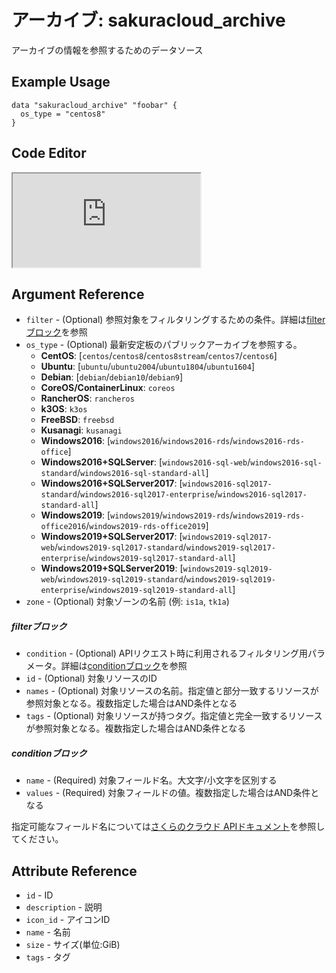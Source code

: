 # アーカイブ: sakuracloud_archive

アーカイブの情報を参照するためのデータソース

## Example Usage

```hcl
data "sakuracloud_archive" "foobar" {
  os_type = "centos8"
}
```

<div class="editor">

<h2>Code Editor</h2>

<iframe src="https://zouen-alpha.usacloud.jp/#data/archive"></iframe>

</div>

## Argument Reference

* `filter` - (Optional) 参照対象をフィルタリングするための条件。詳細は[filterブロック](#filter)を参照  
* `os_type` - (Optional) 最新安定板のパブリックアーカイブを参照する。    
    - **CentOS**: [`centos`/`centos8`/`centos8stream`/`centos7`/`centos6`]  
    - **Ubuntu**: [`ubuntu`/`ubuntu2004`/`ubuntu1804`/`ubuntu1604`]  
    - **Debian**: [`debian`/`debian10`/`debian9`]
    - **CoreOS/ContainerLinux**: `coreos`  
    - **RancherOS**: `rancheros`  
    - **k3OS**: `k3os`  
    - **FreeBSD**: `freebsd`  
    - **Kusanagi**: `kusanagi`
    - **Windows2016**: [`windows2016`/`windows2016-rds`/`windows2016-rds-office`]
    - **Windows2016+SQLServer**:  [`windows2016-sql-web`/`windows2016-sql-standard`/`windows2016-sql-standard-all`]  
    - **Windows2016+SQLServer2017**: [`windows2016-sql2017-standard`/`windows2016-sql2017-enterprise`/`windows2016-sql2017-standard-all`]  
    - **Windows2019**: [`windows2019`/`windows2019-rds`/`windows2019-rds-office2016`/`windows2019-rds-office2019`]  
    - **Windows2019+SQLServer2017**: [`windows2019-sql2017-web`/`windows2019-sql2017-standard`/`windows2019-sql2017-enterprise`/`windows2019-sql2017-standard-all`]  
    - **Windows2019+SQLServer2019**: [`windows2019-sql2019-web`/`windows2019-sql2019-standard`/`windows2019-sql2019-enterprise`/`windows2019-sql2019-standard-all`]  
* `zone` - (Optional) 対象ゾーンの名前 (例: `is1a`, `tk1a`)  

##### filterブロック

* `condition` - (Optional) APIリクエスト時に利用されるフィルタリング用パラメータ。詳細は[conditionブロック](#condition)を参照  
* `id` - (Optional) 対象リソースのID 
* `names` - (Optional) 対象リソースの名前。指定値と部分一致するリソースが参照対象となる。複数指定した場合はAND条件となる  
* `tags` - (Optional) 対象リソースが持つタグ。指定値と完全一致するリソースが参照対象となる。複数指定した場合はAND条件となる

##### conditionブロック

* `name` - (Required) 対象フィールド名。大文字/小文字を区別する  
* `values` - (Required) 対象フィールドの値。複数指定した場合はAND条件となる

指定可能なフィールド名については[さくらのクラウド APIドキュメント](https://developer.sakura.ad.jp/cloud/api/1.1/)を参照してください。  

## Attribute Reference

* `id` - ID
* `description` - 説明
* `icon_id` - アイコンID
* `name` - 名前
* `size` - サイズ(単位:GiB)
* `tags` - タグ



